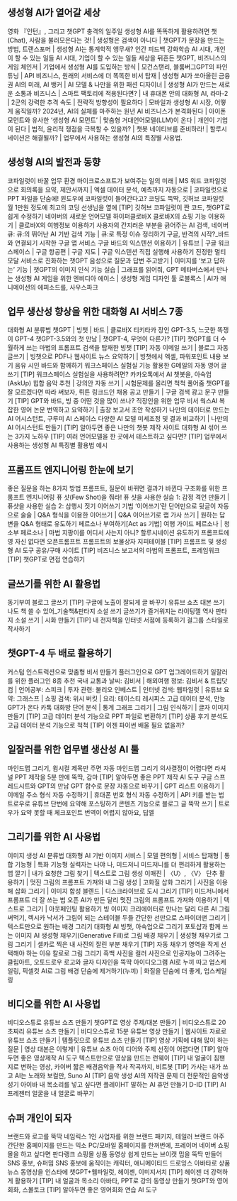 

## 생성형 AI가 열어갈 세상
영화 『인턴』, 그리고 챗GPT
충격의 일주일
생성형 AI를 똑똑하게 활용하려면
챗(Chat), 사람을 불러모은다는 것! | 생성형은 검색이 아니다 | 챗GPT가 문장을 만드는 방법, 트랜스포머 | 생성형 AI는 통계학적 앵무새? 인간 피드백 강화학습
AI 시대, 개인이 할 수 있는 일들
AI 시대, 기업이 할 수 있는 일들
세상을 뒤흔든 챗GPT, 비즈니스의 게임 체인저 | 기업에서 생성형 AI를 도입하는 방식 | 모건스탠리, 블룸버그GPT의 파인튜닝 | API 비즈니스, 원래의 서비스에 더 똑똑한 비서 탑재 | 생성형 AI가 쏘아올린 금융권 AI의 미래, AI 뱅커 | AI 모델 & 나만을 위한 패션 디자이너 | 생성형 AI가 만드는 새로운 소통과 비즈니스 | 스마트 팩토리에 적용된다면? | 내 휴대폰 안의 대화형 AI, 라마-2 | 2군의 강력한 추격 속도 | 전략적 방향성이 필요하다 | 모바일과 생성형 AI 시장, 어떻게 움직일까?
2024년, AI의 실체를 마주하는 원년
AI 비즈니스가 본격화된다 | 아이폰 모먼트와 유사한 ‘생성형 AI 모먼트’ | 맞춤형 거대언어모델(LLM)이 온다 | 개인이 기업이 된다 | 법적, 윤리적 쟁점을 극복할 수 있을까? | 챗봇 네이티브를 준비하라! | 할루시네이션은 해결될까? | 업무에서 사용하는 생성형 AI의 특징별 사용법.



## 생성형 AI의 발전과 동향
코파일럿이 바꿀 업무 환경
마이크로소프트가 보여주는 일의 미래 | MS 워드 코파일럿으로 회의록을 요약, 제안서까지 | 엑셀 데이터 분석, 예측까지 자동으로 | 코파일럿으로 PPT 파일을 단숨에!
윈도우에 코파일럿이 들어간다고?
코딩도 뚝딱, 깃허브 코파일럿
월 1만원 정도에 최고의 코딩 선생님을 옆에
[TIP] 깃허브 코파일럿이 짠 코드, 챗GPT로 쉽게 수정하기
네이버의 새로운 언어모델 하이퍼클로바X
클로바X의 쇼핑 기능 이용하기 | 클로바X의 여행정보 이용하기
사용자의 간지러운 부분을 긁어주는 AI 검색, 네이버 큐:
큐:의 뛰어난 AI 기반 검색 기능 | 큐:로 특정 이슈 정리하기
구글, 반격의 시작?_바드와 연결되기 시작한 구글 앱 서비스
구글 바드의 익스텐션 이용하기 | 유튜브 | 구글 워크스페이스 | 구글 항공편 | 구글 지도 | 구글 익스텐션 직접 실행해 사용하기
진정한 멀티모달 서비스로 진화하는 챗GPT
음성으로 질문과 답변 주고받기 | 이미지를 ‘보고 답하는’ 기능 | 챗GPT의 이미지 인식 기능 실습 | 그래프를 읽어줘, GPT
메타버스에서 만나는 생성형 AI
게임을 위한 엔비디아 에이스 | 생성형 게임 디자인 툴 로블록스 | AI가 애니메이션의 에피소드를, 사우스파크


## 업무 생산성 향상을 위한 대화형 AI 서비스 7종
대화형 AI 분류법
챗GPT | 빙챗 | 바드 | 클로바X
티키타카 장인 GPT-3.5, 느긋한 똑쟁이 GPT-4
챗GPT-3.5와의 첫 만남 | 챗GPT-4, 무엇이 다른가?
[TIP] 챗GPT를 더 수월하게 쓰는 마법의 프롬프트
검색을 탑재한 빙챗
[TIP] 자동 이메일 쓰기 | 블로그 자동 글쓰기 | 빙챗으로 PDF나 웹사이트 뉴스 요약하기 | 빙챗에서 엑셀, 파워포인트 내용 보기
음유 시인 바드와 함께하기
워크스페이스 실험실 기능 활용한 G메일의 자동 영어 글쓰기
[TIP] 워크스페이스 실험실을 사용하려면?
카카오톡에서 AI 챗봇을, 아숙업(AskUp)
힙합 음악 추천 | 강의안 자동 쓰기 | 시험문제를 올리면 척척 풀어줌
챗GPT를 잘 모르겠다면 따라 써보자, 뤼튼
링크드인 채용 공고 만들기 | 구글 검색 광고 문구 만들기
[TIP] GPT와 바드, 빙 중 어떤 것을 많이 쓰나?
직장인을 위한 업무 비서 웍스AI
복잡한 영어 논문 번역하고 요약하기 | 출장 보고서 초안 작성하기
나만의 데이터로 만드는 AI 어시스턴트, 구루미 AI 스페이스
다양한 AI 모델 미세조정 및 결과 비교하기 | 나만의 AI 어시스턴트 만들기
[TIP] 알아두면 좋은 나만의 챗봇 제작 사이트
대화형 AI 섞어 쓰는 3가지 노하우
[TIP] 여러 언어모델을 한 곳에서 테스트하고 싶다면?
[TIP] 업무에서 사용하는 생성형 AI 특징별 활용법 예시

## 프롬프트 엔지니어링 한눈에 보기
좋은 질문을 하는 8가지 방법
프롬프트, 질문이 바뀌면 결과가 바뀐다
구조화를 위한 프롬프트 엔지니어링
퓨 샷(Few Shot)을 줘라!
퓨 샷을 사용한 실습 1: 감정 격언 만들기 | 퓨샷을 사용한 실습 2: 삼행시 짓기
이어쓰기 기법
‘이어쓰기’란 단어만으로 뒷글이 자동으로 술술 | Q&A 형식을 이용한 이어쓰기 | Q&A 이어쓰기로 랩 가사 쓰기 | 원하는 답변을 Q&A 형태로 유도하기
페르소나 부여하기[Act as 기법]
여행 가이드 페르소나 | 청소부 페르소나 | 마법 지팡이를 어디서 사는지 아니?
할루시네이션 유도하기
프롬프트에 영 자신 없다면 오픈프롬프트
프롬프트의 보물상자 지피테이블
[TIP] 프롬프트 및 생성형 AI 도구 공유/구매 사이트
[TIP] 비즈니스 보고서의 마법의 프롬프트, 프레임워크
[TIP] 챗GPT로 면접 연습하기

## 글쓰기를 위한 AI 활용법
동기부여 블로그 글쓰기
[TIP] 구글에 노출이 잘되게 글 바꾸기
유튜브 쇼츠 대본 쓰기
나도 책 쓸 수 있어_기술책&판타지 소설 쓰기
글쓰기가 즐거워지는 라이팅젤
역사 판타지 소설 쓰기 | 시화 만들기
[TIP] 내 전자책을 인터넷 서점에 등록하기
걸그룹 스타일로 작사하기

## 챗GPT-4 두 배로 활용하기
커스텀 인스트럭션으로 맞춤형 비서 만들기
플러그인으로 GPT 업그레이드하기
일잘러를 위한 플러그인 8종 추천
국내 교통과 날씨: 김비서 | 해외여행 정보: 김비서 & 트립닷컴 | 언어공부: 스피크 | 투자 관련: 불리오 인베스트 | 인터넷 검색: 웹파일럿 | 유튜브 요약: 그래스프 | 쇼핑 검색: 위시 버킷 | 요리: 테이스티 레시피스
고급 데이터 분석, 만능 GPT가 온다
카톡 대화방 단어 분석 | 통계 그래프 그리기 | 그림 인식하기 | 글자 이미지 만들기
[TIP] 고급 데이터 분석 기능으로 PPT 파일로 변환하기
[TIP] 상품 후기 분석도 고급 데이터 분석 기능으로 척척
[TIP] 이젠 파이썬 배울 필요 없을까?

## 일잘러를 위한 업무별 생산성 AI 툴
마인드맵 그리기, 윔시컬
제목만 주면 자동 마인드맵 그리기
의사결정이 어렵다면 라셔널
PPT 제작을 5분 만에 뚝딱, 감마
[TIP] 알아두면 좋은 PPT 제작 AI 도구
구글 스프레드시트와 GPT의 만남
GPT 함수로 문장 자동으로 바꾸기 | GPT 리스트 이용하기 | 이메일 주소 형식 자동 수정하기 | 휴대폰 번호 형식 자동 수정하기 | API 키를 받는 법
트로우로 유튜브 단번에 요약해 포스팅하기
콘텐츠 기능으로 블로그 글 뚝딱 쓰기 | 트로우가 요약 못할 때 체크포인트
번역이 어렵지 않아요, 딥엘


## 그리기를 위한 AI 사용법
이미지 생성 AI 분류법
대화형 AI 기반 이미지 서비스 | 모델 편의형 | 서비스 탑재형 | 통합 기능형 | 특화 기능형
실력자는 나야 나, 미드저니
미드저니를 더 편리하게 활용하는 앱 깔기 | 내가 요청한 그림 찾기 | 텍스트로 그림 생성 이매진 | 〈U〉, 〈V〉 단추 활용하기 | 멋진 그림의 프롬프트 가져와 내 그림 생성 | 고화질 삽화 그리기 | 사진을 이용해 삽화 그리기 | 이미지 합성 블렌드 | 디스크라이브로 도시 그리기
[TIP] 미드저니에서 프롬프트 더 잘 쓰는 법
오픈 AI가 만든 달리
멋진 그림의 프롬프트 가져와 이용하기 | 텍스트로 그리기 | 아웃페인팅 활용하기
빙 이미지 크리에이터로 만나는 달리
다른 AI 그림 써먹기, 렉시카
낙서가 그림이 되는 스테이블 두들
간단한 선만으로 스파이더맨 그리기 | 텍스트만으로 원하는 배경 그리기
대화형 AI 빙챗, 아숙업으로 그리기
포토샵과 함께 쓰는 이미지 AI
생성형 채우기(Generative Fill)로 그림 배경 채우기 | 생성형 채우기로 그림 그리기 | 셀카로 찍은 내 사진의 잘린 부분 채우기
[TIP] 자동 채우기 영역을 작게 선택해야 하는 이유
칼로로 그림 그리기
흑백 사진을 컬러 사진으로
인공지능이 그려주는 클립아트, 오토드로우
로고와 글자 디자인을 뚝딱 아이디오그램
AI로 누끼 따고 업스케일링, 픽셀컷
AI로 그림 배경 단숨에 제거하기(누끼) | 화질을 단숨에 더 좋게, 업스케일링

## 비디오를 위한 AI 사용법
비디오스튜로 유튜브 쇼츠 만들기
챗GPT로 영상 주제/대본 만들기 | 비디오스튜로 20초짜리 유튜브 쇼츠 만들기 | 비디오스튜로 15분 유튜브 영상 만들기 | 웹사이트 자료로 유튜브 쇼츠 만들기 | 템플릿으로 유튜브 쇼츠 만들기
[TIP] 영상 기획에 대해 많이 하는 질문 | 영상 대본은 이렇게! | 유튜브 쇼츠 아이 디어와 주제 선정이 어렵다면
[TIP] 알아두면 좋은 영상제작 AI 도구
텍스트만으로 영상을 만드는 런웨이
[TIP] 내 얼굴이 침팬지로 변하는 영상, 카이버
짧은 배경음악을 작사 작곡까지, 비트봇
[TIP] 가사는 내가 쓰고 AI는 노래와 보컬만, Suno AI
[TIP] 음악 생성 AI의 저작권 문제
더 전문적인 음악생성기 아이바
내 목소리를 넣고 싶다면 플레이HT
말하는 AI 휴먼 만들기 D-ID
[TIP] AI 프레젠터 얼굴을 내 얼굴로 바꾸기

## 슈퍼 개인이 되자
브랜드와 로고를 뚝딱 네임릭스
1인 사업자를 위한 브랜드 패키지, 테일러 브랜드
아주 간단한 홈페이지를 만드는 믹소
PC/모바일 홈페이지를 한꺼번에, 프레이머
네이버 쇼핑몰을 하고 싶다면 판다랭크
쇼핑몰 상품 동영상 쉽게 만드는 브이캣
밈을 뚝딱 만들어 SNS 홍보, 슈퍼밈
SNS 홍보에 움직이는 캐릭터, 애니메이티드 드로잉스
아바타로 상품 뉴스 동영상을 인스타에
챗GPT+웹파일럿, 헤이젠, 이미지서치
[TIP] 헤이젠 더 강력하게 활용하기
[TIP] 내 얼굴과 목소리 아바타, PPT로 강의 동영상 만들기
챗GPT와 영어회화, 스몰토크
[TIP] 알아두면 좋은 영어회화 연습 AI 도구
